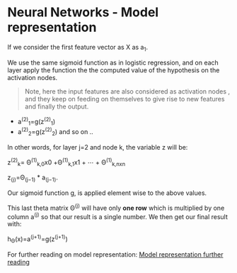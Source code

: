 # Neural Networks - Model representation

If we consider the first feature vector as X as a<sub>1</sub>.

We use the same sigmoid function as in logistic regression, and on each layer apply the function the the computed value of the hypothesis on the activation nodes.

> Note, here the input features are also considered as activation nodes , and they keep on feeding on themselves to give rise to new features and finally the output.

- a<sup>(2)</sup><sub>1</sub>=g(z<sup>(2)</sup><sub>1</sub>)
- a<sup>(2)</sup><sub>2</sub>=g(z<sup>(2)</sup><sub>2</sub>)
  and so on ..

In other words, for layer j=2 and node k, the variable z will be:

z<sup>(2)</sup><sub>k</sub>= Θ<sup>(1)</sup><sub>k,0</sub>x0 +Θ<sup>(1)</sup><sub>k,1</sub>x1 + ⋯ + Θ<sup>(1)</sup><sub>k,nxn</sub>

z<sub>(j)</sub>=Θ<sub>(j−1)</sub> \* a<sub>(j−1)</sub>.

Our sigmoid function g, is applied element wise to the above values.

This last theta matrix Θ<sup>(j)</sup> will have only **one row** which is multiplied by one column a<sup>(j)</sup> so that our result is a single number. We then get our final result with:

h<sub>Θ</sub>(x)=a<sup>(j+1)</sup>=g(z<sup>(j+1)</sup>)

For further reading on model representation:
[Model representation further reading](https://www.coursera.org/learn/machine-learning/supplement/YlEVx/model-representation-ii)
